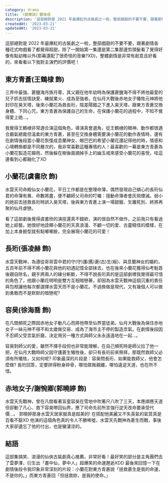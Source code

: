 ```yaml
---
category: drama
title: 《蒼蘭訣》觀後感
description: '這部絕對是 2022 年最爆紅的古裝劇之一啦，整部戲甜的不要不要，跟著劇情各種花式吻戲看了都覺得超甜'
createdAt: '2023-03-21'
updatedAt: '2023-03-21'
---
```


這部絕對是 2022 年最爆紅的古裝劇之一啦，整部戲甜的不要不要，跟著劇情各種花式吻戲看了都覺得超甜，除了一開始第一集還是第二集那邊剪頭髮看了覺得好像有點幼稚以外(那幕還配了很奇怪的音樂?XD)，整體劇情是非常有創意且好看的，來看看以下我對主演們的評價吧！

## 東方青蒼(王鶴棣 飾)
三界中最強、蒼鹽海月族月尊，其父親在他年幼時為保護蒼鹽海不得不將他最愛的兒子抓去拔情訣愛、練就業火、成為至強者。在仙月大戰後赤地女子犧牲元神將他封印在昊天塔，後來小蘭花為救長珩，陰差陽錯之下進入昊天塔，跟東方青蒼交換身體、下同心咒，東方青蒼為保護自己的生命，在保護小蘭花的過程中，不知不覺得愛上她...。

我覺得王鶴棣非常適合演這個角色，導演真會選角，從王鶴棣的眼神、動作都很適合霸氣總裁但溫柔的東方青蒼，甚至在交換身體需要演小蘭花的動作表情時，還有在劇情後段當小蘭花恢復成息蘭神女、眼巴巴的希望小蘭花還記得他的時，情感和心境轉換都是不同層次的，我非常喜歡這種專情的人！最喜歡的一幕是東方青蒼為小蘭花製造花瓣雨，然後躲在樹後面摘掉手上的幽玉戒來感受小蘭花的喜悅，哇這邊看到心都融化了XD

<markdown-img src="articles/review-of-love-between-fairy-and-devil-1.jpg" origin-link="https://www.niusnews.com/=P0kgw3ml6"></markdown-img>

## 小蘭花(虞書欣 飾)
水雲天司命殿仙女小蘭花，平日工作都是在整理命簿，偶然發現自己傾心的長珩仙君的命簿有異、命數將盡，便不顧師父司命的叮囑：擅動命簿者會灰飛煙滅。弱小的她前去拯救長珩時誤入昊天塔，後與東方青蒼上演一場甜寵、生離死別、終將再聚的仙月虐戀。

看了這部劇後覺得虞書欣的演技還真不錯欸，演的很自然不做作，之前我只有看過她上綜藝。她很好地詮釋小蘭花的天真浪漫、不顧一切的愛、古靈精怪的模樣，在加上本身臉型就有點嘟嘟臉，完全展現小蘭花的可愛！

<markdown-img src="articles/review-of-love-between-fairy-and-devil-2.jpg" origin-link="https://today.line.me/tw/v2/article/NvJQmkk"></markdown-img>

## 長珩(張凌赫 飾)
水雲天戰神，為遵從哥哥雲中君的守(守)護(舊)蒼(古)生(板)、與息蘭神女的婚約，五百年前不得不將小蘭花與他的初遇記憶全部抹去，也在後來小蘭花獲得仙考魁首後親自除名，親手將兩人的緣分斬斷，不得不說長珩真的是這部劇裡我覺得最可惜的角色了，他跟小蘭花明明是雙方互相暗戀著，卻因為水雲天戰神這個沉重的責任與包袱讓他每次都選擇水雲天而不是小蘭花。不過換做是現代，又有幾個人可以做到勇敢而不是默默的暗戀呢?

<markdown-img src="articles/review-of-love-between-fairy-and-devil-3.jpg" origin-link="https://www.youtube.com/watch?v=2Eo27OPnYxo"></markdown-img>

## 容昊(徐海喬 飾)
在凡間頻死之際因赤地女子動凡心而將他帶至仙界當徒弟。仙月大戰後為保住赤地女子一絲元神不得不和太歲做交易、成為了海市主不停的製造祟氣。在劇情後段因不忍師父受祟氣折磨，決定用另一種方式與師父永永遠遠地在一起...。

容昊對師父的愛，雖然不擇手段但也非常能理解，在自己頻死時是師父拉了他一把，在仙月大戰時師父因守護蒼生犧牲後，卻只有長珩前來祭拜，那既然救師父必須有所犧牲，又如何呢?
印象最深的片段是：容昊問長珩，如果能救師父，他會怎麼做? 長珩回答，定要拼得粉身碎骨，哪怕眾叛親離，哪怕違逆天道，也在所不惜。

## 赤地女子/謝惋卿(郭曉婷 飾)

水雲天先戰神，曾在凡間看著盲童容昊在雪地中吹著尺八吹了三天，本應順應天道但卻動了凡心、救下容昊帶回仙界，應了司命先前所言強行逆天改命要承受代價...。
郭曉婷那身水雲天居家服真是超美的! 在搭配他美麗又不失英氣的氣質真是百看不厭XD 他演的這個角色真的令人不勝唏噓，水雲天先戰神為蒼生而戰，事後大家卻遺忘了他的付出，也是蠻淒涼的。

## 結語

這部集搞笑、浪漫的仙俠古裝劇真心推薦，非常好看！最好笑的部分是主角團們去了雲夢澤，衍生出「畫中仙，夢中人」超爆笑的命運邂逅XDD 最後來回憶一下在劇情後段令我印象非常深刻的片段：小蘭花對東方青蒼說「拯救蒼生是我的命運，不是你的。」而東方青蒼回「但拯救妳，是我的使命。」
